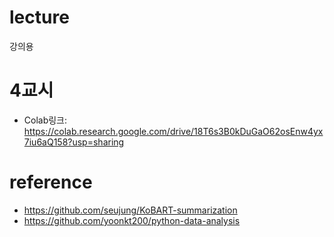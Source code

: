 # lecture
강의용


# 4교시
- Colab링크: https://colab.research.google.com/drive/18T6s3B0kDuGaO62osEnw4yx7iu6aQ158?usp=sharing

# reference
- https://github.com/seujung/KoBART-summarization
- https://github.com/yoonkt200/python-data-analysis
